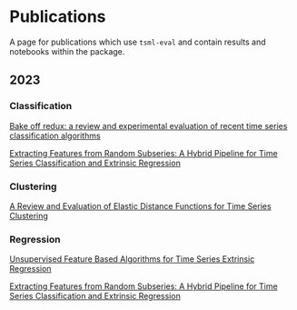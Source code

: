 # Publications

A page for publications which use `tsml-eval` and contain results and notebooks within
the package.

## 2023

### Classification

[Bake off redux: a review and experimental evaluation of recent time series classification algorithms](./publications/2023/tsc_bakeoff/tsc_bakeoff_2023.ipynb)

[Extracting Features from Random Subseries: A Hybrid Pipeline for Time Series Classification and Extrinsic Regression](./publications/2023/rist_pipeline/rist_pipeline.ipynb)

### Clustering

[A Review and Evaluation of Elastic Distance Functions for Time Series Clustering](./publications/2023/distance_based_clustering/distance_based_clustering.ipynb)

### Regression

[Unsupervised Feature Based Algorithms for Time Series Extrinsic Regression](./publications/2023/tser_archive_expansion/tser_archive_expansion.ipynb)

[Extracting Features from Random Subseries: A Hybrid Pipeline for Time Series Classification and Extrinsic Regression](./publications/2023/rist_pipeline/rist_pipeline.ipynb)

